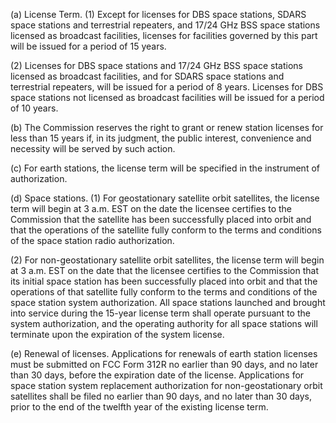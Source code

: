 (a) License Term. (1) Except for licenses for DBS space stations, SDARS space stations and terrestrial repeaters, and 17/24 GHz BSS space stations licensed as broadcast facilities, licenses for facilities governed by this part will be issued for a period of 15 years.

(2) Licenses for DBS space stations and 17/24 GHz BSS space stations licensed as broadcast facilities, and for SDARS space stations and terrestrial repeaters, will be issued for a period of 8 years. Licenses for DBS space stations not licensed as broadcast facilities will be issued for a period of 10 years.

(b) The Commission reserves the right to grant or renew station licenses for less than 15 years if, in its judgment, the public interest, convenience and necessity will be served by such action.

(c) For earth stations, the license term will be specified in the instrument of authorization.

(d) Space stations. (1) For geostationary satellite orbit satellites, the license term will begin at 3 a.m. EST on the date the licensee certifies to the Commission that the satellite has been successfully placed into orbit and that the operations of the satellite fully conform to the terms and conditions of the space station radio authorization.

(2) For non-geostationary satellite orbit satellites, the license term will begin at 3 a.m. EST on the date that the licensee certifies to the Commission that its initial space station has been successfully placed into orbit and that the operations of that satellite fully conform to the terms and conditions of the space station system authorization. All space stations launched and brought into service during the 15-year license term shall operate pursuant to the system authorization, and the operating authority for all space stations will terminate upon the expiration of the system license.

(e) Renewal of licenses. Applications for renewals of earth station licenses must be submitted on FCC Form 312R no earlier than 90 days, and no later than 30 days, before the expiration date of the license. Applications for space station system replacement authorization for non-geostationary orbit satellites shall be filed no earlier than 90 days, and no later than 30 days, prior to the end of the twelfth year of the existing license term.

